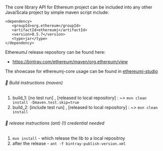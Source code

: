 
The core library API for Ethereum project can be included
into any other Java/Scala project by simple maven 
script include: 

```
<dependency>
   <groupId>org.ethereum</groupId>
   <artifactId>ethereumj</artifactId>
   <version>0.5.7</version>
   <type>jar</type>
</dependency>
```


EthereumJ release repository can be found here: 
 * https://bintray.com/ethereum/maven/org.ethereum/view


The showcase for ethereumj-core usage can be found in [ethereumj-studio](../ethereumj-studio)
 
######  :small_blue_diamond: Build instructions (maven)
  1. build_1:  [no test run] , [released to local repository] : ~> ` mvn clean install -Dmaven.test.skip=true `   
  2. build_2:  [include test run] , [released to local repository] : ~> ` mvn clean install  `   
 
######  :small_blue_diamond: release instructions (ant) (!) credential needed
  1. ` mvn install ` - which release the lib to a local repositroy
  2. after the release - ` ant -f bintray-publish-version.xml `
  

  
 
